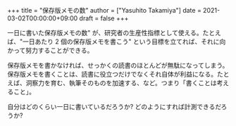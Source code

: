 +++
title = "保存版メモの数"
author = ["Yasuhito Takamiya"]
date = 2021-03-02T00:00:00+09:00
draft = false
+++

一日に書いた保存版メモの数" が、研究者の生産性指標として使える。たとえば、"一日あたり 2 個の保存版メモを書こう" という目標を立てれば、それに向かって努力することができる。

保存版メモを書かなければ、せっかくの読書のほとんどが無駄になってしまう。保存版メモを書くことは、読書に役立つだけでなくそれ自体が利益になる。たとえば、洞察力を育む、執筆そのものを加速する、など。つまり「書くことは考えること」。

自分はどのくらい一日に書いているだろうか? どのようにすれば計測できるだろうか?
